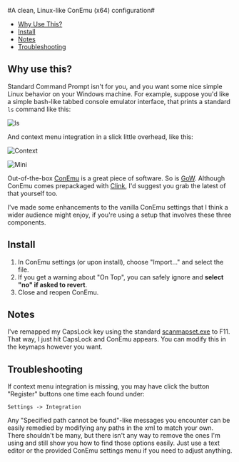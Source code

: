 #A clean, Linux-like ConEmu (x64) configuration#

- [Why Use This?](#why-use-this)
- [Install](#install)
- [Notes](#notes)
- [Troubleshooting](#troubleshooting)

## Why use this? ##

Standard Command Prompt isn't for you, and you want some nice simple Linux behavior on your Windows machine.
For example, suppose you'd like a simple bash-like tabbed console emulator interface, that prints a standard `ls`
command like this:

![ls](http://www.entangledloops.com/img/ConEmu/ls.png)

And context menu integration in a slick little overhead, like this:

![Context](http://www.entangledloops.com/img/ConEmu/context.png)

![Mini](http://www.entangledloops.com/img/ConEmu/mini.png)

Out-of-the-box [ConEmu](https://conemu.github.io) is a great piece of software.
So is [GoW](https://github.com/bmatzelle/gow/wiki).
Although ConEmu comes prepackaged with [Clink](https://mridgers.github.io/clink), I'd suggest you grab the latest of that yourself too.

I've made some enhancements to the vanilla ConEmu settings that I think a wider audience might enjoy, if you're using a setup that involves these three components.

## Install ##

1. In ConEmu settings (or upon install), choose "Import..." and select the file.
2. If you get a warning about "On Top", you can safely ignore and **select "no" if  asked to revert**.
3. Close and reopen ConEmu.

## Notes ##

I've remapped my CapsLock key using the standard [scanmapset.exe](http://www.entangledloops.com/files/bin/scanmapset.exe) to F11.
That way, I just hit CapsLock and ConEmu appears. You can modify this in the keymaps however you want.

## Troubleshooting ##

If context menu integration is missing, you may have click the button "Register" buttons one time each found under:

    Settings -> Integration

Any "Specified path cannot be found"-like messages you encounter can be easily remedied by modifying any paths in the xml to match your own. There shouldn't be many, but there isn't any way to remove the ones I'm using and still show you how to find those options easily. Just use a text editor or the provided ConEmu settings menu if you need to adjust anything.

